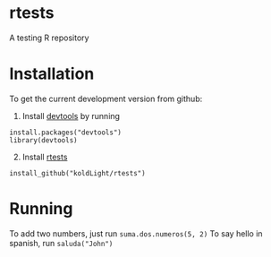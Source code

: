 # rtests
A testing R repository

# Installation
To get the current development version from github:

1. Install [devtools](http://cran.r-project.org/web/packages/devtools/index.html) by running 
```
install.packages("devtools")
library(devtools)
```

2. Install [rtests](https://github.com/koldLight/rtests)
```
install_github("koldLight/rtests")
```

# Running

To add two numbers, just run `suma.dos.numeros(5, 2)`
To say hello in spanish, run `saluda("John")`
